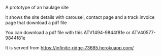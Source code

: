 A prototype of an haulage site

it shows the site details with carousel, contact page and a track invoice page that download a pdf file

You can download a pdf file with this ATV1494-9844f81e or ATV40577-9844f81e

It is served from https://infinite-ridge-73685.herokuapp.com/